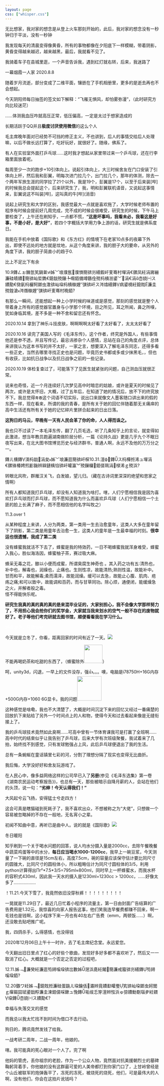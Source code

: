 ```yaml
---
layout: page
css: ["whisper.css"]
---
```


<p class='pp'>无比想家，我对家的想念是从登上火车那刻开始的，此后，我对家的想念没有一秒钟归于平淡，没有一秒钟 </p>  
<p class='pp'>我发现每天的清晨变得像黄昏，所有的事物都像在夕阳底下一样模糊，带着阴影，黄昏变得越来越迟，越来越黑，最后，我就看不见了。 </p>  


<p class='pp'>我骑着车子在县城里逛，一个声音告诉我，遇到红灯就右转，后来，我迷路了</p>
<p class='pp'>一幕烟霞一人家 2020.8.8</p>
<!-- <p class='pp'>哦，应当说，好久不见！</p> -->
<p class='pp'>随着岁月流逝，部分变成了二维平面，镶嵌在了手机相册里，更多的是逝去再也不会想起。 </p>  
<p class='pp'>今天阴阳师每日抽签的签文如下解释：“飞雁无惧风，却怕雾弥漫”，（此时研究方向比较迷茫）</p>
<p class='pp'>……体测我血压咋就高压正常，低压偏高，一定是太过于想家造成的</p>
<p class='pp'>长期活跃于QQ并且<b>极度讨厌使用微信</b>的这么个人</p>
<p class='pp'>毛主席晚年面对已经势不可挡的修正主义，不也讲到，后人的事情交给后人处理嘛，以后不做长远打算了，吃好玩好，就很好了。随缘，佛系了。</p>
<p class='pp'>有人在实验室外面打乒乓球……这时我才想起从家里带过来一个乒乓球，还在行李箱里面放着呢。</p>
<p class='pp'>每周至少一次的跑步+10引体向上。说起引体向上，大三时候舍友在门口安装了引体向上杆，然后我和彭翼，明每次进门拉几个，出门拉几个，那年的体测，除去一个两年军旅生涯的同学拉了21个以外，我是19个，彭翼是17个，以至于后来装[哔]的时候我总会提起这个，后来研究生了，我，明和彭翼联机语音，又说起这事情来，彭翼说这不叫装[哔]，这叫真的牛[哔](消音)</p>
<p class='pp'>说起上研究生和大学的区别，我感觉最大一点就是喜欢拖了，大学时候老师布置的程序有时候会提前好几周完成，完不成的时候会很难受，研究生的时候，下午马上要检查了，上午还在刷知乎，一点都不慌，<b>“这是坏事吗，我看未必，我看这是好事，不是小好，是大好”</b>，若四个字概括大学用力争上游的话，研究生就是佛系度日。</p>
<p class='pp'>我能在手机中放着《国际歌》和《东方红》的情境下在老家10点多的夜幕下外出，即使不远处的地方就是坟地，从这个角度来讲，我的胆子大的要命，从另外的角度下讲，我的胆子简直小的趋于0.</p>
<p class='pp'>比上不足比下有余</p>
<p class='pp'>10.9鏄ㄥぉ鏅氫笂鍋氭ⅵ姊﹀埌濮氬濮愪簡锛岃繕鍜屽叓骞村墠涓€鏍凤紝涓嶈繃濂硅皟鐨簡锛屾埑鐫€鎴戠殑鑲╄唨銆備竴鏃佺殑杩樻湁鍙﹀涓€涓枩娆㈠ス鐨勩€傚氨杩欐牱鎯虫潵锛屾垜杩樻槸娌″彉锛屽ス涔熻繕鏄病鍙橈紝鎴戝濂圭殑鍠滄涔熸槸娌″彉锛屽叓骞村晩銆?</p>

<p class='pp'>有那么一瞬间，还能想起一种上小学时候的味道或是感觉，那刻的感觉就是整个人带着身上所有的感觉器官置身与小学那个环境，目之所见，耳之所闻，鼻之所嗅，犹如身临其境，差不多是一种不舍和留恋还有怀念。</p>

<p class='pp'> 2020.10.14 拿到了神乐斗技皮肤，啊啊啊啊太好看了太好看了，太太太好看了</p>
<p class='pp'> 2020.10.16 读完了美国人写的《毛泽东传》，这个作者，终究是外国人，有些事情他还是参不透，并且写传记，最忌讳掺杂个人感情，忌站在自己的角度点评，总体来讲我认为这本书写的并不太好，一家之言，想要深入了解毛泽东同志，还得多看一些正史，当然去哪里寻找正史也是问题，毕竟历史书都或多或少抹黑毛，，但也有收获，比如抗日战争以及抗日战争之前的一些记录。</p>
<p class='pp'> 2020.10.19 体检复查过了，可能落下了见医生就紧张的问题，自己测血压就很正常。</p>
<p class='pp'> 说来也奇怪，近一个月连续好几次梦见高中时暗恋的姑娘，或许是夏天的时候见了两次，或许是太怀旧，大概，过了五年后，在知道了她的情况后，放不下的终究放不下。我总觉得<code>青春</code>这个词语不切实际，说出口来就像文人墨客随口讲出来的假的东西一样，现在看来，所谓的我的青春，是所有关于她的回忆伴随着那无关痛痒的高中生活还有所有关于她的记忆碎片里拼合起来的日出日落。</p>

<p class='pp'><b>这狗日的马云，早晚有一天有人民会革了你的命，人人得而诛之。</b></p>
<p class='pp'>我也只不过读了一本毛泽东传，翻了几页毛选，听了几条知乎上的言论，就变得如此激进，想当年教员跑遍湖南做阶层分析，一篇《论持久战》更是几乎九个不眠日夜写出来，在北大图书馆博览历史与经济群书，普通人啊，永远不及他的万万分之一。</p>
<p class='pp'>鏄ㄦ櫄鏄渶杩戠涓夋姊﹀埌濂逛簡锛屽棎10.31.澶ф鏄ス杩樺拰浠ュ墠涓€鏍锋椿娉煎彲鐖辨槑鏈楀惂锛屽皬瀛︾殑鏁欏銆傞珮涓椂浠ｇ殑浜?</p>
<p class='pp'>转眼北风吹，群雁汉关飞，白发娘，望儿归。（藏在古诗词里深深的绝望和思家之情啊）</p>
<p class='pp'>所有人都知道我打乒乓球，却没有人知道我为啥打。嗐，人们宁愿相信我是因为喜欢打乒乓球而打乒乓球，而不愿知道我为什么而喜欢乒乓球（人们宁愿相信一个土匪的脸上长满了麻子，而不愿相信他的名字叫牧之）</p>
<p class='pp'>11.3.over 1</p>
<p class='pp'>从某种程度上来讲，人分为两类，第一类用一生去治愈童年，这类人大多在童年留下了阴影，第二类是用童年去治愈一生，这类人的童年是一生最幸福的时刻。<b>很幸运也很遗憾，我成了第二类</b></p>
<p class='pp'>没有蜂蜜我就活不下去了，蜂蜜是我的特效药，一日不喝蜂蜜我就浑身难受，蜂蜜入我心，胜似海洛因，蜂蜜柚子茶，赛过吸大麻。</p>
<p class='pp'>蜂采无毒之花，酿以小便而成蜜，所谓臭腐生神奇也 。其入药之功有五∶清热也，补中也，解毒也，润燥也，止痛也。生则性凉，故能清热;熟则性温，故能补中。甘而和平，故能解毒;柔而濡泽，故能润燥。缓可以去急，故能止心腹、肌肉、疮疡之痛;和可以致中，故能调和百药，而与甘草同功。除心烦，通便闭，能缓燥急之火，并解者般之毒。<br>怪不得能快乐呢。</p>
<p class='pp'><b>研究生我真的真的真的真的是来混毕业证的，大家别担心，我不会像大学那样努力了，不用担心我会抢你们的奖学金，大家就当我来划水的空气一般不存在的废物就好了。老子等他们考完研就去图书馆，顺便看看我在学习什么。</b></p>
<p class='pp'><font color="white">好话说尽，坏事做绝</font></p>
<p class='pp'>今天就是立冬了，你看，距离回家的时间有近了一天。<img src="https://pic.downk.cc/item/5fa632811cd1bbb86bdd8c5e.jpg"></p>
<p class='pp'>不能再喝奶茶和吃甜的东西了，（蜂蜜除外<img  width="60px" src="https://pic.downk.cc/item/5fa790911cd1bbb86b2c2214.jpg">）</p>
<p class='pp'>呵，unity3d，闪退，一早上的文件没存，强👍。。。噢，电脑是i78750H+16G内存+500G内存+1060 6G显卡。我的问题<img  width="80px" src="https://pic.downk.cc/item/5fa9010d1cd1bbb86b792535.png"></p>
<p class='pp'>这种感觉是啥嘞，我也不大清楚了，大概是时间沉淀下来的回忆又经过一番痛楚的回放扒下来贴给了另外一个时间点上的人和物，使得今天和过去看起来像是无缝衔接上了。</p>
<p class='pp'>我的乒乓球技术竟然如此臭啊……可高中曾有一节体育课我可是打赢了全班啊……高中时代的结束似乎让我告别了乒乓球，后来大学有次班级聚餐，我试着来了几拍，始终找不到感觉，只有发球勉强占上风，此后乒乓球便退出了我的生活。</p>
<p class='pp'>总有一条蜿蜒在童话镇里七彩的河，分割了理想分隔了现实也变得无比曲折。</p>
<p class='pp'>我后悔，大学没好好和舍友玩游戏了。</p>
<p class='pp'>在人民心中，像多益网络这样的公司早已入了<b>另册</b>(参见《毛泽东选集》第一卷《湖南农民运动考察报告》)，也总有一天，那些被暗示自降月薪的人，会站在他们的头顶，说一句：<b>“劣绅！今天认得我们！”</b></p>
<p class='pp'>大风起兮云飞扬，安得猛士兮走四方！</p>
<p class='pp'>这会可真是瞎猫碰到死耗子了，我不喜欢出众，不想被称之为“大佬”，只想做一个容易被忽略掉的不存在一般地，无名宵小之辈。</p>
<p class='pp'>初闻不知曲中意，再听已是曲中人。说的就是《国际歌》<img src="https://gsp0.baidu.com/5aAHeD3nKhI2p27j8IqW0jdnxx1xbK/tb/editor/images/client/image_emoticon25.png"></p>
<p class='pp'>冬日暖阳</p>
<p class='pp'>知乎刷到一个关于喝水问题的回答，说人均水分摄入量是2000cc，去除午餐晚餐中蔬菜鸡蛋等中的水分，<b>每日应当喝水1000-1200cc</b>，我早上一碗豆浆，今天测量了一下碗的直径是15cm左右，高度7.5cm，碗的容量应该保守估计要比同尺寸的圆锥大，比同尺寸的圆柱体小，所以粗略估计为同尺寸圆柱体的3/5，利用python计算得出Πr²*7.5*3/5=795ml≈800ml，同时早上一杯蜂蜜水，而我水杯的容积式430ml，因此我一天水的摄入是1230ml=1230cc > 1200cc，……好像太多了………………</p>
<p class='pp'>！11.21.今天下雪了，我竟然依旧没穿秋裤！！！！！！！！！</p>
<p class='pp'>一晃就是11.29日了，最近几日忙着小程序的流量主，第一日由封面广告结算的广告费用是1.32元，我惊喜的向家人报告这事，他们笑我连早餐费都赚不回来，啊一毛钱也是钱啊，这小程序下来一月也有40左右广告费（emm，两顿饭……）啊，还没敢去贴吧推广呢。</p>
<p class='pp'>我，四鸽杀手，么得感情，也没得钱</p>
<p class='pp'>2020年12月06日上午十一时许，去了毛主席纪念堂。永远爱您。</p>
<p class='pp'>今天翻出旧日里点了红心的好些个歌曲，发现好多好多都不喜欢听了，然后又一一取消了红心。大概就是一个否定之否定的过程吧，</p>
<p class='pp'>12.11.姊﹁濂癸紝濂逛笉鐞嗘垜锛岀數姊潖浜嗭紝闂簡濂戒箙锛岃繕鏄笉鐞嗘垜銆?</p>
<p class='pp'>12.20鏃ワ紝姊﹁鎴戝拰濂硅蛋鍦ㄦ垜鑰佸灞辫竟鐨勫皬璺笂锛屾垜鎯虫妸閭ｇ瘒鏂囩珷鍙戠粰濂圭湅銆傞啋鏉ュ悗鏄垢绂忎笌澶辫惤浜ゅ弶鐨勬劅瑙夛紝鍡垜鏄枩娆㈠ス鐨勩€?</p>
<p class='pp'>幸福与失落交叉的感觉</p>
<p class='pp'>而我总以我太忙找不到时间为借口不去行动。</p>
<p class='pp'>狗日的，腾讯竟然发钱了给我。</p>
<p class='pp'>一战考研二周年，二战一周年，他娘的。</p>
<p class='pp'>嗐。我可能真的死心眼对一个人了。完了啊</p>
<p class='pp'>他妈的管虎，丢你祖宗的老脸，作为一个公众人物，竟然面对抗美援朝烈士的墓碑鞠躬背着手，你他娘的没有这群最可爱的人美帝都打到你家门口了，上甘岭曾经是个山丘被联军的炮弹轰平了，冻死的冻死，被烧死的烧死，他们，可是最伟大的人啊，没有他们，你会在这拍片讹钱吗？</p>




